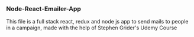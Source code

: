 ### Node-React-Emailer-App
This file is a full stack react, redux and node js app to send mails to people in a campaign, made with the help of Stephen Grider's Udemy Course
